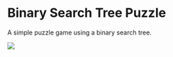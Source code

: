 Binary Search Tree Puzzle
=========================

A simple puzzle game using a binary search tree.

![](https://raw.github.com/bjcrawford/PST_Puzzle/master/res/title.png)
